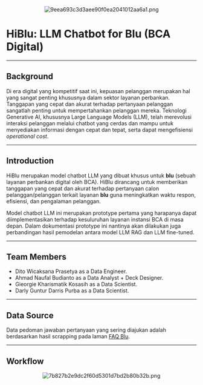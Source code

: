 <center><img src="https://imgtr.ee/images/2024/07/03/9eea693c3d3aee90f0ea2041012aa6a1.png" alt="9eea693c3d3aee90f0ea2041012aa6a1.png" border="0" /></center>

# HiBlu: LLM Chatbot for Blu (BCA Digital)

---

## Background

Di era digital yang kompetitif saat ini, kepuasan pelanggan merupakan hal yang sangat penting khususnya dalam sektor layanan perbankan. Tanggapan yang cepat dan akurat terhadap pertanyaan pelanggan sangatlah penting untuk mempertahankan pelanggan mereka. Teknologi Generative AI, khususnya Large Language Models (LLM), telah merevolusi interaksi pelanggan melalui chatbot yang cerdas dan mampu untuk menyediakan informasi dengan cepat dan tepat, serta dapat mengefisiensi *operational cost*.

---

## Introduction

HiBlu merupakan model chatbot LLM yang dibuat khusus untuk **blu** (sebuah layanan perbankan digital oleh BCA). HiBlu dirancang untuk memberikan tanggapan yang cepat dan akurat terhadap pertanyaan calon pelanggan/pelanggan terkait layanan **blu** guna meningkatkan waktu respon, efisiensi, dan pengalaman pelanggan.

Model chatbot LLM ini merupakan prototype pertama yang harapanya dapat diimplementasikan terhadap kesuluruhan layanan instansi BCA di masa depan. Dalam dokumentasi prototype ini nantinya akan dilakukan juga perbandingan hasil pemodelan antara model LLM RAG dan LLM fine-tuned.

---

## Team Members

   - Dito Wicaksana Prasetya as a Data Engineer.
   - Ahmad Naufal Budianto as a Data Analyst + Deck Designer.
   - Gieorgie Kharismatik Kosasih as a Data Scientist.
   - Darly Guntur Darris Purba as a Data Scientist.

---

## Data Source

Data pedoman jawaban pertanyaan yang sering diajukan adalah berdasarkan hasil scrapping pada laman [FAQ Blu](https://blubybcadigital.id/info/faq).

---

## Workflow

<center><img src="https://imgtr.ee/images/2024/07/03/7b827b2e9dc2f60d5301d7bd2b80b32b.png" alt="7b827b2e9dc2f60d5301d7bd2b80b32b.png" border="0" /></center>